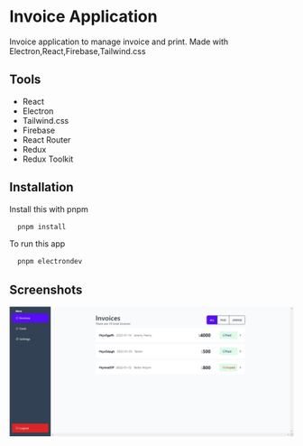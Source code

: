 # Invoice Application

Invoice application to manage invoice and print. Made with Electron,React,Firebase,Tailwind.css

## Tools

- React
- Electron
- Tailwind.css
- Firebase
- React Router
- Redux
- Redux Toolkit

## Installation

Install this with pnpm

```bash
  pnpm install
```

To run this app

```bash
  pnpm electrondev
```

## Screenshots

![App Screenshot](https://raw.githubusercontent.com/tanbiranjum/electron-react-invoice-application/main/screenshot/1.jpg)
